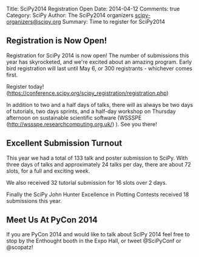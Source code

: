 Title: SciPy2014 Registration Open
Date: 2014-04-12
Comments: true
Category: SciPy
Author: The SciPy2014 organizers <scipy-organizers@scipy.org>
Summary: Time to register for SciPy2014

Registration is Now Open!
------------------------------------------------------------

Registration for SciPy 2014 is now open!  The number of submissions this year has skyrocketed, and we're excited about an amazing program.  Early bird registration will last until May 6, or 300 registrants - whichever comes first.

Register today! (https://conference.scipy.org/scipy_registration/registration.php)

In addition to two and a half days of talks, there will as always be two days of tutorials, two days sprints, and a half-day workshop on Thursday afternoon on sustainable scientific software (WSSSPE (http://wssspe.researchcomputing.org.uk/) ).  See you there!


Excellent Submission Turnout
------------------------------------------------------------
This year we had a total of 133 talk and poster submission to SciPy. With three days of talks and approximately 24 talks per day, there are about 72 slots, for a full and exciting week.

We also received 32 tutorial submission for 16 slots over 2 days.

Finally the SciPy John Hunter Excellence in Plotting Contests received 18 submissions this year.


Meet Us At PyCon 2014
------------------------------------------------------------
If you are PyCon 2014 and would like to talk about ScIPy 2014 feel free to stop by the Enthought booth in the Expo Hall, or tweet @SciPyConf or @scopatz!

